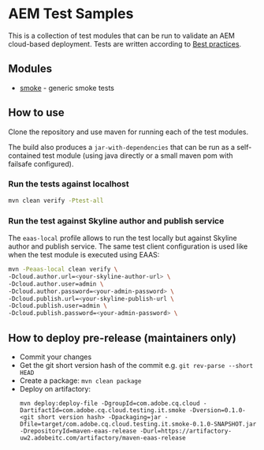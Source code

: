 # AEM Test Samples
This is a collection of test modules that can be run to validate an AEM cloud-based deployment.
Tests are written according to [Best practices](https://github.com/adobe/aem-testing-clients/wiki/Best-practices).

## Modules
* [smoke](./smoke) - generic smoke tests


## How to use
Clone the repository and use maven for running each of the test modules.

The build also produces a `jar-with-dependencies` that can be run as a self-contained test module
(using java directly or a small maven pom with failsafe configured).

### Run the tests against localhost
```bash
mvn clean verify -Ptest-all
```

### Run the test against Skyline author and publish service
The `eaas-local` profile allows to run the test locally but against Skyline author and publish service. The same test client configuration is used like when the test module is executed using EAAS:

```bash
mvn -Peaas-local clean verify \
-Dcloud.author.url=<your-skyline-author-url> \
-Dcloud.author.user=admin \
-Dcloud.author.password=<your-admin-password> \
-Dcloud.publish.url=<your-skyline-publish-url \
-Dcloud.publish.user=admin \
-Dcloud.publish.password=<your-admin-password> \
```

## How to deploy pre-release (maintainers only)

 * Commit your changes
 * Get the git short version hash of the commit e.g. `git rev-parse --short HEAD`
 * Create a package: `mvn clean package`
 * Deploy on artifactory:
    ```
    mvn deploy:deploy-file -DgroupId=com.adobe.cq.cloud -DartifactId=com.adobe.cq.cloud.testing.it.smoke -Dversion=0.1.0-<git short version hash> -Dpackaging=jar -Dfile=target/com.adobe.cq.cloud.testing.it.smoke-0.1.0-SNAPSHOT.jar -DrepositoryId=maven-eaas-release -Durl=https://artifactory-uw2.adobeitc.com/artifactory/maven-eaas-release
    ```